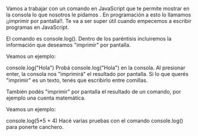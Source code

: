 Vamos a trabajar con un comando en JavaScript que te permite mostrar en la consola lo que nosotros le pidamos . En programación a esto lo llamamos ¡¡imprimir por pantalla!!. Te va a ser super útil cuando empecemos a escribir programas en JavaScript.

El comando es console.log(). Dentro de los paréntisis incluiremos la información que deseamos "imprimir" por pantalla.

Veamos un ejemplo:

console.log("Hola")
Probá console.log("Hola") en la consola. Al presionar enter, la consola nos "imprimirá" el resultado por pantalla. Si lo que querés "imprimir" es un texto, tenés que escribirlo entre comillas.

También podés "imprimir" por pantalla el resultado de un comando, por ejemplo una cuenta matemática.

Veamos un ejemplo:

console.log(5*5 + 4)
Hacé varias pruebas con el comando console.log() para ponerte canchero.